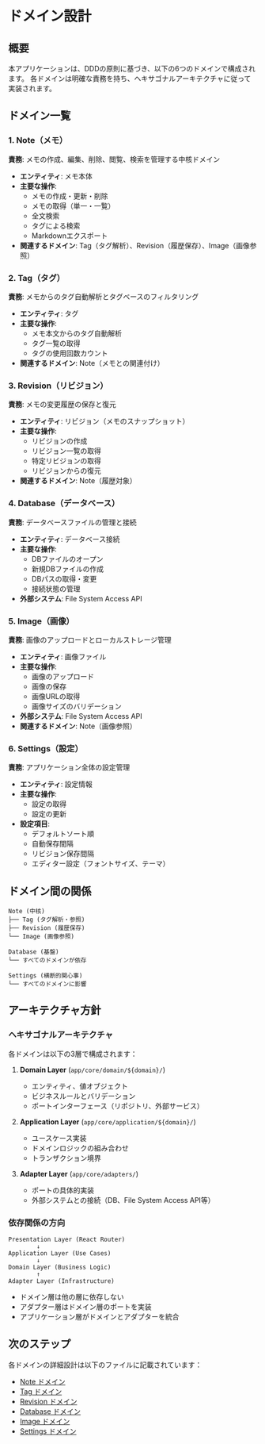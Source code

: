 # ドメイン設計

## 概要

本アプリケーションは、DDDの原則に基づき、以下の6つのドメインで構成されます。
各ドメインは明確な責務を持ち、ヘキサゴナルアーキテクチャに従って実装されます。

## ドメイン一覧

### 1. Note（メモ）

**責務**: メモの作成、編集、削除、閲覧、検索を管理する中核ドメイン

- **エンティティ**: メモ本体
- **主要な操作**:
  - メモの作成・更新・削除
  - メモの取得（単一・一覧）
  - 全文検索
  - タグによる検索
  - Markdownエクスポート
- **関連するドメイン**: Tag（タグ解析）、Revision（履歴保存）、Image（画像参照）

### 2. Tag（タグ）

**責務**: メモからのタグ自動解析とタグベースのフィルタリング

- **エンティティ**: タグ
- **主要な操作**:
  - メモ本文からのタグ自動解析
  - タグ一覧の取得
  - タグの使用回数カウント
- **関連するドメイン**: Note（メモとの関連付け）

### 3. Revision（リビジョン）

**責務**: メモの変更履歴の保存と復元

- **エンティティ**: リビジョン（メモのスナップショット）
- **主要な操作**:
  - リビジョンの作成
  - リビジョン一覧の取得
  - 特定リビジョンの取得
  - リビジョンからの復元
- **関連するドメイン**: Note（履歴対象）

### 4. Database（データベース）

**責務**: データベースファイルの管理と接続

- **エンティティ**: データベース接続
- **主要な操作**:
  - DBファイルのオープン
  - 新規DBファイルの作成
  - DBパスの取得・変更
  - 接続状態の管理
- **外部システム**: File System Access API

### 5. Image（画像）

**責務**: 画像のアップロードとローカルストレージ管理

- **エンティティ**: 画像ファイル
- **主要な操作**:
  - 画像のアップロード
  - 画像の保存
  - 画像URLの取得
  - 画像サイズのバリデーション
- **外部システム**: File System Access API
- **関連するドメイン**: Note（画像参照）

### 6. Settings（設定）

**責務**: アプリケーション全体の設定管理

- **エンティティ**: 設定情報
- **主要な操作**:
  - 設定の取得
  - 設定の更新
- **設定項目**:
  - デフォルトソート順
  - 自動保存間隔
  - リビジョン保存間隔
  - エディター設定（フォントサイズ、テーマ）

## ドメイン間の関係

```
Note (中核)
├── Tag (タグ解析・参照)
├── Revision (履歴保存)
└── Image (画像参照)

Database (基盤)
└── すべてのドメインが依存

Settings (横断的関心事)
└── すべてのドメインに影響
```

## アーキテクチャ方針

### ヘキサゴナルアーキテクチャ

各ドメインは以下の3層で構成されます：

1. **Domain Layer** (`app/core/domain/${domain}/`)
   - エンティティ、値オブジェクト
   - ビジネスルールとバリデーション
   - ポートインターフェース（リポジトリ、外部サービス）

2. **Application Layer** (`app/core/application/${domain}/`)
   - ユースケース実装
   - ドメインロジックの組み合わせ
   - トランザクション境界

3. **Adapter Layer** (`app/core/adapters/`)
   - ポートの具体的実装
   - 外部システムとの接続（DB、File System Access API等）

### 依存関係の方向

```
Presentation Layer (React Router)
        ↓
Application Layer (Use Cases)
        ↓
Domain Layer (Business Logic)
        ↑
Adapter Layer (Infrastructure)
```

- ドメイン層は他の層に依存しない
- アダプター層はドメイン層のポートを実装
- アプリケーション層がドメインとアダプターを統合

## 次のステップ

各ドメインの詳細設計は以下のファイルに記載されています：

- [Note ドメイン](./note.md)
- [Tag ドメイン](./tag.md)
- [Revision ドメイン](./revision.md)
- [Database ドメイン](./database.md)
- [Image ドメイン](./image.md)
- [Settings ドメイン](./settings.md)

